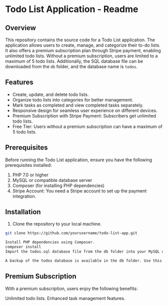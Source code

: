 # Todo List Application - Readme

## Overview

This repository contains the source code for a Todo List application. The application allows users to create, manage, and categorize their to-do lists. It also offers a premium subscription plan through Stripe payment, enabling unlimited todo lists. Without a premium subscription, users are limited to a maximum of 5 todo lists. Additionally, the SQL database file can be downloaded from the `db` folder, and the database name is `todos`.

## Features

- Create, update, and delete todo lists.
- Organize todo lists into categories for better management.
- Mark tasks as completed and view completed tasks separately.
- Responsive design for seamless user experience on different devices.
- Premium Subscription with Stripe Payment: Subscribers get unlimited todo lists.
- Free Tier: Users without a premium subscription can have a maximum of 5 todo lists.

## Prerequisites

Before running the Todo List application, ensure you have the following prerequisites installed:

1. PHP 7.0 or higher
2. MySQL or compatible database server
3. Composer (for installing PHP dependencies)
4. Stripe Account: You need a Stripe account to set up the payment integration.

## Installation

1. Clone the repository to your local machine.

```bash
git clone https://github.com/yourusername/todo-list-app.git

Install PHP dependencies using Composer.
composer install
Import the todos.sql database file from the db folder into your MySQL database server.

A backup of the todos database is available in the db folder. Use this file to restore the database or import it to another server.
```

## Premium Subscription
With a premium subscription, users enjoy the following benefits:

Unlimited todo lists.
Enhanced task management features.

